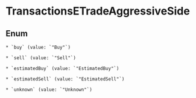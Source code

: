 
# TransactionsETradeAggressiveSide

## Enum


    * `buy` (value: `"Buy"`)

    * `sell` (value: `"Sell"`)

    * `estimatedBuy` (value: `"EstimatedBuy"`)

    * `estimatedSell` (value: `"EstimatedSell"`)

    * `unknown` (value: `"Unknown"`)



